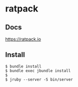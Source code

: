 # ratpack

## Docs
https://ratpack.io

## Install
```
$ bundle install
$ bundle exec jbundle install
$
$ jruby --server -S bin/server
```

